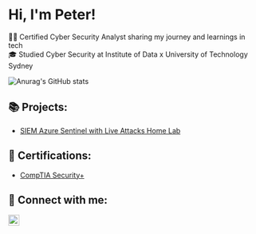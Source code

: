 <h1>Hi, I'm Peter! </h1>

👨‍💻 Certified Cyber Security Analyst sharing my journey and learnings in tech<br/>
🎓 Studied Cyber Security at Institute of Data x University of Technology Sydney<br/>

![Anurag's GitHub stats](https://github-readme-stats.vercel.app/api?username=Cyberqup&show_icons=true&theme=nightowl)

<h2>📚 Projects:</h2>

- [SIEM Azure Sentinel with Live Attacks Home Lab](https://github.com/Cyberqup/SIEM-Azure-Sentinel-with-Live-Attacks-Home-Lab)

<h2>📜 Certifications:</h2>

- [CompTIA Security+](https://drive.google.com/file/d/1jxg8cv8cXlf4aWpRjGFcvW0irK79XTFi/view?usp=sharing)

<h2> 🤝 Connect with me:</h2>

[<img align="left" alt="JoshMadakor | LinkedIn" width="22px" src="https://cdn.jsdelivr.net/npm/simple-icons@v3/icons/linkedin.svg" />][linkedin]

[linkedin]: https://www.linkedin.com/in/peter-qu/

<!--
**Cyberqup/Cyberqup** is a ✨ _special_ ✨ repository because its `README.md` (this file) appears on your GitHub profile.

Here are some ideas to get you started:

- 🔭 I’m currently working on ...
- 🌱 I’m currently learning ...
- 👯 I’m looking to collaborate on ...
- 🤔 I’m looking for help with ...
- 💬 Ask me about ...
- 📫 How to reach me: ...
- 😄 Pronouns: ...
- ⚡ Fun fact: ...
-->

